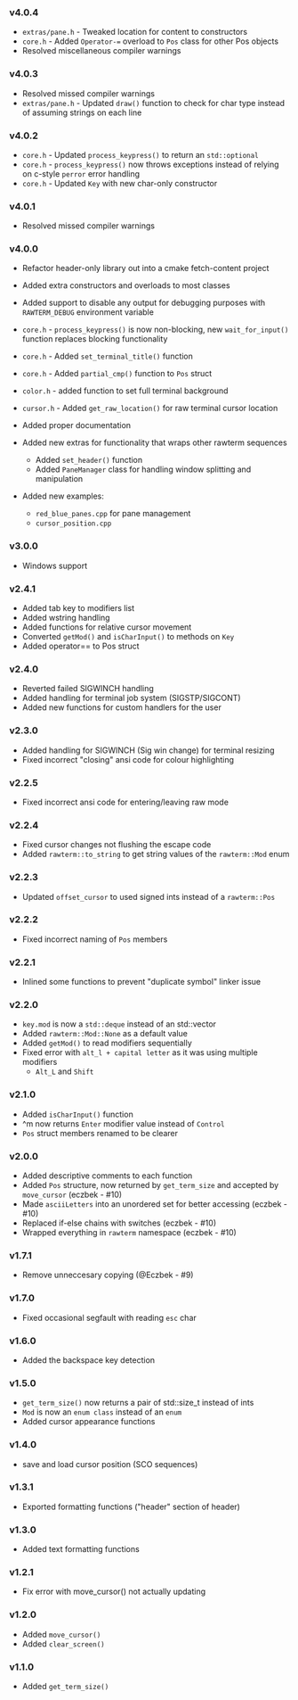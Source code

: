 ### v4.0.4
* `extras/pane.h` - Tweaked location for content to constructors
* `core.h` - Added `Operator-=` overload to `Pos` class for other Pos objects
* Resolved miscellaneous compiler warnings

### v4.0.3
* Resolved missed compiler warnings
* `extras/pane.h` - Updated `draw()` function to check for char type instead of
assuming strings on each line

### v4.0.2
* `core.h` - Updated `process_keypress()` to return an `std::optional`
* `core.h` - `process_keypress()` now throws exceptions instead of relying on
c-style `perror` error handling
* `core.h` - Updated `Key` with new char-only constructor

### v4.0.1
* Resolved missed compiler warnings

### v4.0.0
* Refactor header-only library out into a cmake fetch-content project
* Added extra constructors and overloads to most classes
* Added support to disable any output for debugging purposes with
`RAWTERM_DEBUG` environment variable

* `core.h` - `process_keypress()` is now non-blocking, new `wait_for_input()`
function replaces blocking functionality
* `core.h` - Added `set_terminal_title()` function
* `core.h` - Added `partial_cmp()` function to `Pos` struct
* `color.h` - added function to set full terminal background
* `cursor.h` - Added `get_raw_location()` for raw terminal cursor location
* Added proper documentation

* Added new extras for functionality that wraps other rawterm sequences
    * Added `set_header()` function
    * Added `PaneManager` class for handling window splitting and manipulation

* Added new examples:
    * `red_blue_panes.cpp` for pane management
    * `cursor_position.cpp`

### v3.0.0
* Windows support

### v2.4.1
* Added tab key to modifiers list
* Added wstring handling
* Added functions for relative cursor movement
* Converted `getMod()` and `isCharInput()` to methods on `Key`
* Added operator== to Pos struct

### v2.4.0
* Reverted failed SIGWINCH handling
* Added handling for terminal job system (SIGSTP/SIGCONT)
* Added new functions for custom handlers for the user

### v2.3.0
* Added handling for SIGWINCH (Sig win change) for terminal resizing
* Fixed incorrect "closing" ansi code for colour highlighting

### v2.2.5
* Fixed incorrect ansi code for entering/leaving raw mode

### v2.2.4
* Fixed cursor changes not flushing the escape code
* Added `rawterm::to_string` to get string values of the `rawterm::Mod` enum

### v2.2.3
* Updated `offset_cursor` to used signed ints instead of a `rawterm::Pos`

### v2.2.2
* Fixed incorrect naming of `Pos` members

### v2.2.1
* Inlined some functions to prevent "duplicate symbol" linker issue

### v2.2.0
* `key.mod` is now a `std::deque` instead of an std::vector
* Added `rawterm::Mod::None` as a default value
* Added `getMod()` to read modifiers sequentially
* Fixed error with `alt_l + capital letter` as it was using multiple modifiers
    * `Alt_L` and `Shift`

### v2.1.0
* Added `isCharInput()` function
* ^m now returns `Enter` modifier value instead of `Control`
* `Pos` struct members renamed to be clearer

### v2.0.0
* Added descriptive comments to each function
* Added `Pos` structure, now returned by `get_term_size` and accepted by
`move_cursor` (eczbek - #10)
* Made `asciiLetters` into an unordered set for better accessing (eczbek - #10)
* Replaced if-else chains with switches (eczbek - #10)
* Wrapped everything in `rawterm` namespace (eczbek - #10)

### v1.7.1
* Remove unneccesary copying (@Eczbek - #9)

### v1.7.0
* Fixed occasional segfault with reading `esc` char

### v1.6.0
* Added the backspace key detection

### v1.5.0
*  `get_term_size()` now returns a pair of std::size_t instead of ints
* `Mod` is now an `enum class` instead of an `enum`
* Added cursor appearance functions

### v1.4.0
* save and load cursor position (SCO sequences)

### v1.3.1
* Exported formatting functions ("header" section of header)

### v1.3.0
* Added text formatting functions

### v1.2.1
* Fix error with move_cursor() not actually updating

### v1.2.0
* Added  `move_cursor()`
* Added  `clear_screen()`

### v1.1.0
* Added `get_term_size()`
